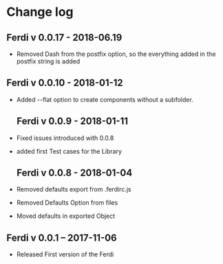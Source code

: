 # Change log

## Ferdi v 0.0.17 - 2018-06.19

- Removed Dash from the postfix option, so the everything added in the postfix string is added

## Ferdi v 0.0.10 - 2018-01-12

- Added --flat option to create components without a subfolder.

  ## Ferdi v 0.0.9 - 2018-01-11

- Fixed issues introduced with 0.0.8
- added first Test cases for the Library

  ## Ferdi v 0.0.8 - 2018-01-04

- Removed defaults export from .ferdirc.js
- Removed Defaults Option from files
- Moved defaults in exported Object

## Ferdi v 0.0.1 – 2017-11-06

- Released First version of the Ferdi
